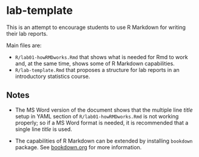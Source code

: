 # lab-template

This is an attempt to encourage students to use R Markdown for writing their lab reports.

Main files are:

-   `R/lab01-howRMDworks.Rmd` that shows what is needed for Rmd to work and, at the same time, shows some of R Markdown capabilities.
-   `R/lab-template.Rmd` that proposes a structure for lab reports in an introductory statistics course.

## Notes

-   The MS Word version of the document shows that the multiple line *title* setup in YAML section of `R/lab01-howRMDworks.Rmd` is not working properly; so if a MS Word format is needed, it is recommended that a single line *title* is used.

-   The capabilities of R Markdown can be extended by installing `bookdown` package. See [bookdown.org](https://bookdown.org/) for more information.
